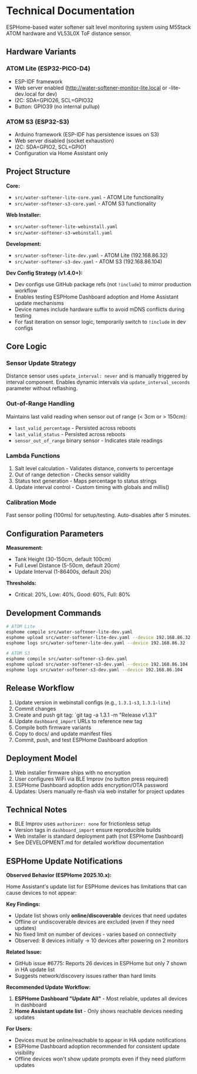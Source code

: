 # Technical Documentation

ESPHome-based water softener salt level monitoring system using M5Stack ATOM hardware and VL53L0X ToF distance sensor.

## Hardware Variants

### ATOM Lite (ESP32-PICO-D4)
- ESP-IDF framework
- Web server enabled (http://water-softener-monitor-lite.local or -lite-dev.local for dev)
- I2C: SDA=GPIO26, SCL=GPIO32
- Button: GPIO39 (no internal pullup)

### ATOM S3 (ESP32-S3)
- Arduino framework (ESP-IDF has persistence issues on S3)
- Web server disabled (socket exhaustion)
- I2C: SDA=GPIO2, SCL=GPIO1
- Configuration via Home Assistant only

## Project Structure

**Core:**
- `src/water-softener-lite-core.yaml` - ATOM Lite functionality
- `src/water-softener-s3-core.yaml` - ATOM S3 functionality

**Web Installer:**
- `src/water-softener-lite-webinstall.yaml`
- `src/water-softener-s3-webinstall.yaml`

**Development:**
- `src/water-softener-lite-dev.yaml` - ATOM Lite (192.168.86.32)
- `src/water-softener-s3-dev.yaml` - ATOM S3 (192.168.86.104)

**Dev Config Strategy (v1.4.0+):**
- Dev configs use GitHub package refs (not `!include`) to mirror production workflow
- Enables testing ESPHome Dashboard adoption and Home Assistant update mechanisms
- Device names include hardware suffix to avoid mDNS conflicts during testing
- For fast iteration on sensor logic, temporarily switch to `!include` in dev configs

## Core Logic

### Sensor Update Strategy
Distance sensor uses `update_interval: never` and is manually triggered by interval component. Enables dynamic intervals via `update_interval_seconds` parameter without reflashing.

### Out-of-Range Handling
Maintains last valid reading when sensor out of range (< 3cm or > 150cm):
- `last_valid_percentage` - Persisted across reboots
- `last_valid_status` - Persisted across reboots
- `sensor_out_of_range` binary sensor - Indicates stale readings

### Lambda Functions
1. Salt level calculation - Validates distance, converts to percentage
2. Out of range detection - Checks sensor validity
3. Status text generation - Maps percentage to status strings
4. Update interval control - Custom timing with globals and millis()

### Calibration Mode
Fast sensor polling (100ms) for setup/testing. Auto-disables after 5 minutes.

## Configuration Parameters

**Measurement:**
- Tank Height (30-150cm, default 100cm)
- Full Level Distance (5-50cm, default 20cm)
- Update Interval (1-86400s, default 20s)

**Thresholds:**
- Critical: 20%, Low: 40%, Good: 60%, Full: 80%

## Development Commands

```bash
# ATOM Lite
esphome compile src/water-softener-lite-dev.yaml
esphome upload src/water-softener-lite-dev.yaml --device 192.168.86.32
esphome logs src/water-softener-lite-dev.yaml --device 192.168.86.32

# ATOM S3
esphome compile src/water-softener-s3-dev.yaml
esphome upload src/water-softener-s3-dev.yaml --device 192.168.86.104
esphome logs src/water-softener-s3-dev.yaml --device 192.168.86.104
```

## Release Workflow

1. Update version in webinstall configs (e.g., `1.3.1-s3`, `1.3.1-lite`)
2. Commit changes
3. Create and push git tag: `git tag -a 1.3.1 -m "Release v1.3.1"
4. Update `dashboard_import` URLs to reference new tag
5. Compile both firmware variants
6. Copy to docs/ and update manifest files
7. Commit, push, and test ESPHome Dashboard adoption

## Deployment Model

1. Web installer firmware ships with no encryption
2. User configures WiFi via BLE Improv (no button press required)
3. ESPHome Dashboard adoption adds encryption/OTA password
4. Updates: Users manually re-flash via web installer for project updates

## Technical Notes

- BLE Improv uses `authorizer: none` for frictionless setup
- Version tags in `dashboard_import` ensure reproducible builds
- Web installer is standard deployment path (not ESPHome Dashboard)
- See DEVELOPMENT.md for detailed workflow documentation

## ESPHome Update Notifications

**Observed Behavior (ESPHome 2025.10.x):**

Home Assistant's update list for ESPHome devices has limitations that can cause devices to not appear:

**Key Findings:**
- Update list shows only **online/discoverable** devices that need updates
- Offline or undiscoverable devices are excluded (even if they need updates)
- No fixed limit on number of devices - varies based on connectivity
- Observed: 8 devices initially → 10 devices after powering on 2 monitors

**Related Issue:**
- GitHub issue #6775: Reports 26 devices in ESPHome but only 7 shown in HA update list
- Suggests network/discovery issues rather than hard limits

**Recommended Update Workflow:**
1. **ESPHome Dashboard "Update All"** - Most reliable, updates all devices in dashboard
2. **Home Assistant update list** - Only shows reachable devices needing updates

**For Users:**
- Devices must be online/reachable to appear in HA update notifications
- ESPHome Dashboard adoption recommended for consistent update visibility
- Offline devices won't show update prompts even if they need platform updates
